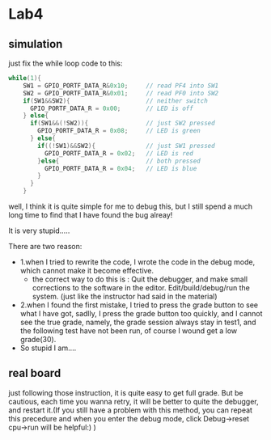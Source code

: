 
# Lab4

## simulation

just fix the while loop code to this:

```c
while(1){
    SW1 = GPIO_PORTF_DATA_R&0x10;     // read PF4 into SW1
    SW2 = GPIO_PORTF_DATA_R&0x01;     // read PF0 into SW2
    if(SW1&&SW2){                     // neither switch
      GPIO_PORTF_DATA_R = 0x00;       // LED is off
    } else{                           
      if(SW1&&(!SW2)){                // just SW2 pressed
        GPIO_PORTF_DATA_R = 0x08;     // LED is green
      } else{                        
        if((!SW1)&&SW2){              // just SW1 pressed
          GPIO_PORTF_DATA_R = 0x02;   // LED is red
        }else{                        // both pressed
          GPIO_PORTF_DATA_R = 0x04;   // LED is blue
        }
      }
    }
```

well, I think it is quite simple for me to debug this, but I still spend a much long time to find that I have found the bug alreay!

It is very stupid.....

There are two reason:

- 1.when I tried to rewrite the code, I wrote the code in the debug mode, which cannot make it become effective.
    - the correct way to do this is : Quit the debugger, and make small corrections to the software in the editor. Edit/build/debug/run the system. (just like the instructor had said in the material)
- 2.when I found the first mistake, I tried to press the grade button to see what I have got, sadlly, I press the grade button too quickly, and I cannot see the true grade, namely, the grade session always stay in test1, and the following test have not been run, of course I wound get a low grade(30). 
- So stupid I am.... 

## real board

just following those instruction, it is quite easy to get full grade. But be cautious, each time you wanna retry, it will be better to quite the debugger, and restart it.(If you still have a problem with this method, you can repeat this precedure and when you enter the debug mode, click Debug->reset cpu->run will be helpful:) ) 

